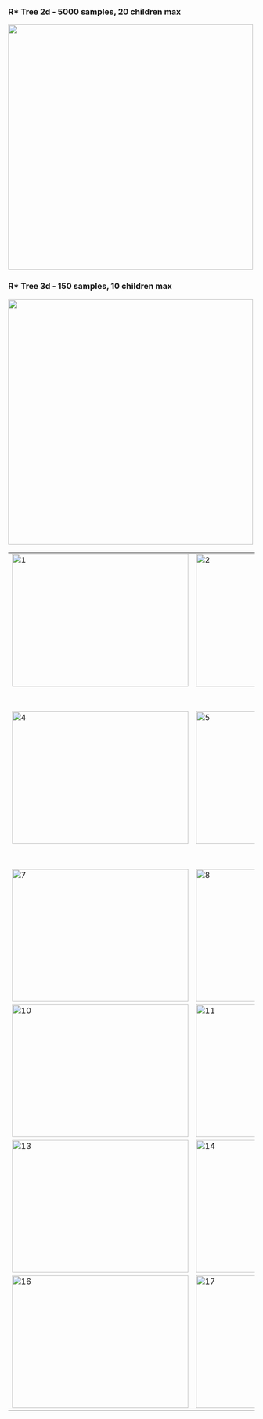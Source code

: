 ### R* Tree 2d - 5000 samples, 20 children max
<img src="https://github.com/TrustinN/RRT-path-planning/blob/main/r_trees/examples/r_tree_2d.png" width="500">

### R* Tree 3d - 150 samples, 10 children max
<img src="https://github.com/TrustinN/RRT-path-planning/blob/main/r_trees/examples/r_tree_3d.mov" width="500">

<table>
  <tr>
    <td> <img src="https://github.com/TrustinN/RRT-path-planning/blob/main/rrt_methods/examples/rrt_race.png" alt="1" width=360px height=270px></td>
    <td> <img src="https://github.com/TrustinN/RRT-path-planning/blob/main/rrt_methods/examples/rrt_sqom.png" alt="2" width=360px height=270px></td>
    <td> <img src="https://github.com/TrustinN/RRT-path-planning/blob/main/rrt_methods/examples/rrt_maze.png" alt="3" width=360px height=270px></td>
  </tr> 
  <tr>
    <td> <img src="https://github.com/TrustinN/RRT-path-planning/blob/main/rrt_methods/examples/rrt_connect_race.png" alt="4" width=360px height=270px></td>
    <td> <img src="https://github.com/TrustinN/RRT-path-planning/blob/main/rrt_methods/examples/rrt_connect_sqom.png" alt="5" width=360px height=270px></td>
    <td> <img src="https://github.com/TrustinN/RRT-path-planning/blob/main/rrt_methods/examples/rrt_connect_maze.png" alt="6" width=270px height=360px></td>
  </tr>
  <tr>
    <td> <img src="https://github.com/TrustinN/RRT-path-planning/blob/main/rrt_methods/examples/rrt_star_race.png" alt="7" width=360px height=270px></td>
    <td> <img src="https://github.com/TrustinN/RRT-path-planning/blob/main/rrt_methods/examples/rrt_star_sqom.png" alt="8" width=360px height=270px></td>
    <td> <img src="https://github.com/TrustinN/RRT-path-planning/blob/main/rrt_methods/examples/rrt_star_maze.png" alt="9" width=360px height=270px></td>
  </tr> 
  <tr>
    <td> <img src="https://github.com/TrustinN/RRT-path-planning/blob/main/rrt_methods/examples/rrt_star_connect_race.png" alt="10" width=360px height=270px></td>
    <td> <img src="https://github.com/TrustinN/RRT-path-planning/blob/main/rrt_methods/examples/rrt_star_connect_sqom.png" alt="11" width=360px height=270px></td>
    <td> <img src="https://github.com/TrustinN/RRT-path-planning/blob/main/rrt_methods/examples/rrt_star_connect_maze.png" alt="12" width=360px height=270px></td>
  </tr> 
  <tr>
    <td> <img src="https://github.com/TrustinN/RRT-path-planning/blob/main/rrt_methods/examples/informed_rrt_star_race.png" alt="13" width=360px height=270px></td>
    <td> <img src="https://github.com/TrustinN/RRT-path-planning/blob/main/rrt_methods/examples/informed_rrt_star_sqom.png" alt="14" width=360px height=270px></td>
    <td> <img src="https://github.com/TrustinN/RRT-path-planning/blob/main/rrt_methods/examples/informed_rrt_star_maze.png" alt="15" width=360px height=270px></td>
  </tr> 
  <tr>
    <td> <img src="https://github.com/TrustinN/RRT-path-planning/blob/main/rrt_methods/examples/quick_rrt_race.png" alt="16" width=360px height=270px></td>
    <td> <img src="https://github.com/TrustinN/RRT-path-planning/blob/main/rrt_methods/examples/quick_rrt_sqom.png" alt="17" width=360px height=270px></td>
    <td> <img src="https://github.com/TrustinN/RRT-path-planning/blob/main/rrt_methods/examples/quick_rrt_maze.png" align="right" alt="18" width=360px height=270px></td>
  </tr> 
</table>
